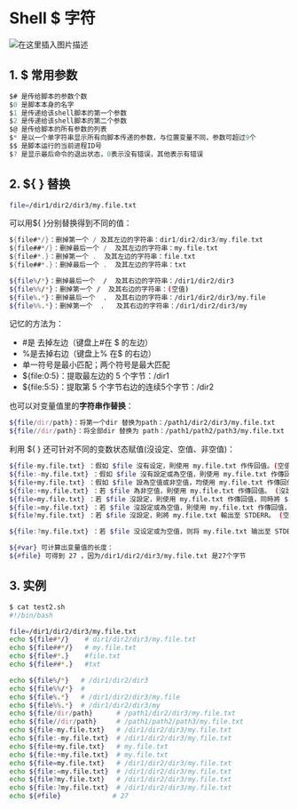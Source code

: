 #  Shell $ 字符
![在这里插入图片描述](https://i-blog.csdnimg.cn/blog_migrate/88ff3b55adae16fa608ff1a5943d21c6.png)




## 1. $ 常用参数
```c
$# 是传给脚本的参数个数
$0 是脚本本身的名字
$1 是传递给该shell脚本的第一个参数
$2 是传递给该shell脚本的第二个参数
$@ 是传给脚本的所有参数的列表
$* 是以一个单字符串显示所有向脚本传递的参数，与位置变量不同，参数可超过9个
$$ 是脚本运行的当前进程ID号
$? 是显示最后命令的退出状态，0表示没有错误，其他表示有错误
```

## 2. ${ } 替换
```bash
file=/dir1/dir2/dir3/my.file.txt
```

可以用${ }分别替换得到不同的值：

```go
${file#*/}：删掉第一个 / 及其左边的字符串：dir1/dir2/dir3/my.file.txt
${file##*/}：删掉最后一个 /  及其左边的字符串：my.file.txt
${file#*.}：删掉第一个 .  及其左边的字符串：file.txt
${file##*.}：删掉最后一个 .  及其左边的字符串：txt
```

```bash
${file%/*}：删掉最后一个  /  及其右边的字符串：/dir1/dir2/dir3
${file%%/*}：删掉第一个 /  及其右边的字符串：(空值)
${file%.*}：删掉最后一个  .  及其右边的字符串：/dir1/dir2/dir3/my.file
${file%%.*}：删掉第一个  .   及其右边的字符串：/dir1/dir2/dir3/my
```

记忆的方法为：

 - #是 去掉左边（键盘上#在 $ 的左边）
 - %是去掉右边（键盘上% 在$ 的右边）
 - 单一符号是最小匹配；两个符号是最大匹配
 - ${file:0:5}：提取最左边的 5 个字节：/dir1
 - ${file:5:5}：提取第 5 个字节右边的连续5个字节：/dir2

也可以对变量值里的**字符串作替换**：


```bash
${file/dir/path}：将第一个dir 替换为path：/path1/dir2/dir3/my.file.txt
${file//dir/path}：将全部dir 替换为 path：/path1/path2/path3/my.file.txt
```

利用 ${ } 还可针对不同的变数状态赋值(沒设定、空值、非空值)：

```bash
${file-my.file.txt} ：假如 $file 沒有设定，則使用 my.file.txt 作传回值。(空值及非空值時不作处理) 
${file:-my.file.txt} ：假如 $file 沒有設定或為空值，則使用 my.file.txt 作傳回值。 (非空值時不作处理)
${file+my.file.txt} ：假如 $file 設為空值或非空值，均使用 my.file.txt 作傳回值。(沒設定時不作处理)
${file:+my.file.txt} ：若 $file 為非空值，則使用 my.file.txt 作傳回值。 (沒設定及空值時不作处理)
${file=my.file.txt} ：若 $file 沒設定，則使用 my.file.txt 作傳回值，同時將 $file 賦值為 my.file.txt 。 (空值及非空值時不作处理)
${file:=my.file.txt} ：若 $file 沒設定或為空值，則使用 my.file.txt 作傳回值，同時將 $file 賦值為my.file.txt 。 (非空值時不作处理)
${file?my.file.txt} ：若 $file 沒設定，則將 my.file.txt 輸出至 STDERR。 (空值及非空值時不作处理)

${file:?my.file.txt} ：若 $file 没设定或为空值，则将 my.file.txt 输出至 STDERR。 (非空值時不作处理)
```

```bash
${#var} 可计算出变量值的长度：
${#file} 可得到 27 ，因为/dir1/dir2/dir3/my.file.txt 是27个字节
```

##  3. 实例
```bash
$ cat test2.sh
#!/bin/bash

file=/dir1/dir2/dir3/my.file.txt
echo ${file#*/}    # dir1/dir2/dir3/my.file.txt
echo ${file##*/}   # my.file.txt
echo ${file#*.}    #file.txt
echo ${file##*.}   #txt

echo ${file%/*}   # /dir1/dir2/dir3
echo ${file%%/*}  # 
echo ${file%.*}   # /dir1/dir2/dir3/my.file
echo ${file%%.*}  # /dir1/dir2/dir3/my
echo ${file/dir/path}      # /path1/dir2/dir3/my.file.txt
echo ${file//dir/path}     # /path1/path2/path3/my.file.txt
echo ${file-my.file.txt}   # /dir1/dir2/dir3/my.file.txt
echo ${file:-my.file.txt}  # /dir1/dir2/dir3/my.file.txt
echo ${file+my.file.txt}   # my.file.txt
echo ${file:+my.file.txt}  # my.file.txt
echo ${file=my.file.txt}   # /dir1/dir2/dir3/my.file.txt
echo ${file:=my.file.txt}  # /dir1/dir2/dir3/my.file.txt
echo ${file?my.file.txt}   # /dir1/dir2/dir3/my.file.txt
echo ${file:?my.file.txt}  # /dir1/dir2/dir3/my.file.txt
echo ${#file}             # 27       
```


